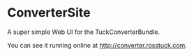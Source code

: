 ConverterSite
=============

A super simple Web UI for the TuckConverterBundle.

You can see it running online at http://converter.rosstuck.com.
